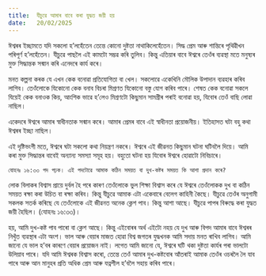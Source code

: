 ```yaml
---
title:  যীচুৱে আমাৰ বাবে কৰা যুদ্ধত জয়ী হয়
date:   20/02/2025
---
```


ঈশ্বৰৰ ইচ্ছামতে যদি সকলো হ’লহেঁতেন তেন্তে কোনো দুষ্টতা নাথাকিলেহেঁতেন। সিদ্ধ প্ৰেম আৰু শান্তিৰে পৃথিৱীখন পৰিপূৰ্ণ হ’লহেঁতেন। যীচুৱে পাছলৈ এই কামটো সম্ভৱ কৰি তুলিব। কিন্তু এতিয়াৰ বাবে ঈশ্বৰে তেওঁৰ ব্যৱস্থা মতে মনুষ্যৰ মুক্ত সিদ্ধান্তক সন্মান কৰি এনেদৰে কাৰ্য কৰে।

মনত কল্পনা কৰক যে এখন কেক বনোৱা প্ৰতিযোগিতা বা খেল। সকলোৱে একেখিনি মৌলিক উপাদান ব্যৱহাৰ কৰিব লাগিব। তেওঁলোকে যিকোনো কেক বনাব বিচৰা মিশ্ৰণত যিকোনো বস্তু যোগ কৰিব পাৰে। শেষত কেক বনোৱা সকলে যিয়েই কেক বনাওক কিয়, আংশিক ভাৱে হ’লেও মিশ্ৰণটো কিছুমান সামগ্ৰীৰ পৰাই বনোৱা হয়, যিবোৰ তেওঁ বাছি লোৱা নাছিল।

একেদৰে ঈশ্বৰে আমাৰ স্বাধীনতাক সন্মান কৰে। আমাৰ প্ৰেমৰ বাবে এই স্বাধীনতা প্ৰয়োজনীয়। ইতিহাসত ঘটা বহু কথা ঈশ্বৰৰ ইচ্ছা নাছিল।

এই দৃষ্টিভংগী মতে, ঈশ্বৰে ঘটা সকলো কথা নিয়ন্ত্ৰণ নকৰে। ঈশ্বৰে এই জীৱনত কিছুমান ঘটনা ঘটিবলৈ দিয়ে। আমি কৰা মুক্ত সিদ্ধান্তৰ বাবেই অন্যান্য সমস্যা সমূহ হয়। বহুতো ঘটনা হয় যিবোৰ ঈশ্বৰে হোৱাটো নিবিচাৰে।

`যোহনঃ ১৬:৩৩ পদ পঢ়ক। এই পদটোৱে আমাক কঠিন সময়ত বা দুখ-কষ্টৰ সময়ত কি আশা প্ৰদান কৰে?`

লোক বিলাকৰ বিশ্বাস প্ৰায়ে দুৰ্বল হৈ পৰে কাৰণ তেওঁলোকে ভুল শিক্ষা বিশ্বাস কৰে যে ঈশ্বৰে তেওঁলোকক দুখ বা কঠিন সময়ত ৰক্ষা কৰা উচিত বা ৰক্ষা কৰিব। কিন্তু যীচুৱে আমাক এটা একেবাৰে বেলেগ কাহিনী কৈছে। যীচুৱে তেওঁৰ অনুগামী সকলক সতৰ্ক কৰিছে যে তেওঁলোকে এই জীৱনত অনেক ক্লেশ পাব। কিন্তু আশা আছে। যীচুৱে পাপৰ বিৰুদ্ধে কৰা যুদ্ধত জয়ী হৈছিল। (যোহনঃ ১৬:৩৩)।

হয়, আমি দুখ-কষ্ট পাব পাৰো বা ক্লেশ আছে। কিন্তু এইবোৰৰ অৰ্থ এইটো নহয় যে দুখ আৰু বিপদ আমাৰ বাবে ঈশ্বৰৰ নিখুঁত ব্যৱস্থাৰ এটা অংশ। ভাল আৰু বেয়াৰ মাজত হোৱা বিশ্ব জগতৰ যুদ্ধখনক আমি সদায় মনত ৰাখিব লাগিব। আমি জানো যে ভাল হ’বৰ কাৰণে বেয়াৰ প্ৰয়োজন নাই। লগেত আমি জানো যে, ঈশ্বৰে ঘটি থকা দুষ্টতা কাৰ্যৰ পৰা ভালটো উলিয়াব পাৰে। যদি আমি ঈশ্বৰক বিশ্বাস কৰো, তেন্তে তেওঁ আমাৰ দুখ-কষ্টবোৰ আঁতৰাই আমাক তেওঁৰ ওচৰলৈ লৈ যাব পাৰে আৰু আন মানুহৰ প্ৰতি অধিক প্ৰেম আৰু যত্নশীল হ’বলৈ সহায় কৰিব পাৰে।